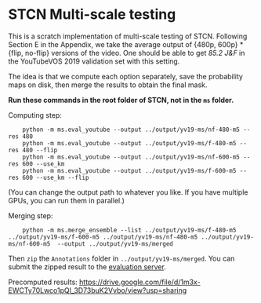 # STCN Multi-scale testing

This is a scratch implementation of multi-scale testing of STCN. Following Section E in the Appendix, we take the average output of {480p, 600p} * {flip, no-flip} versions of the video. One should be able to get *85.2 J&F* in the YouTubeVOS 2019 validation set with this setting.

The idea is that we compute each option separately, save the probability maps on disk, then merge the results to obtain the final mask.

**Run these commands in the root folder of STCN, not in the `ms` folder.**

Computing step:
```
    python -m ms.eval_youtube --output ../output/yv19-ms/nf-480-m5 --res 480
    python -m ms.eval_youtube --output ../output/yv19-ms/f-480-m5 --res 480 --flip
    python -m ms.eval_youtube --output ../output/yv19-ms/nf-600-m5 --res 600 --use_km 
    python -m ms.eval_youtube --output ../output/yv19-ms/f-600-m5 --res 600 --use_km --flip
```
(You can change the output path to whatever you like. If you have multiple GPUs, you can run them in parallel.)

Merging step:
```
    python -m ms.merge_ensemble --list ../output/yv19-ms/f-480-m5 ../output/yv19-ms/f-600-m5 ../output/yv19-ms/nf-480-m5 ../output/yv19-ms/nf-600-m5  --output ../output/yv19-ms/merged
```

Then `zip` the `Annotations` folder in `../output/yv19-ms/merged`. You can submit the zipped result to the [evaluation server](https://competitions.codalab.org/competitions/20127#participate).

Precomputed results: https://drive.google.com/file/d/1m3x-EWCTy70Lwco1pQl_3D73buK2Vvbo/view?usp=sharing